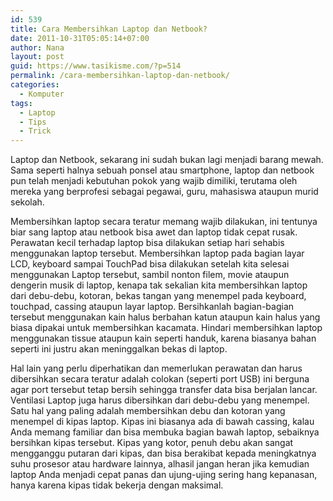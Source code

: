 ```yaml
---
id: 539
title: Cara Membersihkan Laptop dan Netbook?
date: 2011-10-31T05:05:14+07:00
author: Nana
layout: post
guid: https://www.tasikisme.com/?p=514
permalink: /cara-membersihkan-laptop-dan-netbook/
categories:
  - Komputer
tags:
  - Laptop
  - Tips
  - Trick
---
```

Laptop dan Netbook, sekarang ini sudah bukan lagi menjadi barang mewah. Sama seperti halnya sebuah ponsel atau smartphone, laptop dan netbook pun telah menjadi kebutuhan pokok yang wajib dimiliki, terutama oleh mereka yang berprofesi sebagai pegawai, guru, mahasiswa ataupun murid sekolah.

Membersihkan laptop secara teratur memang wajib dilakukan, ini tentunya biar sang laptop atau netbook bisa awet dan laptop tidak cepat rusak. Perawatan kecil terhadap laptop bisa dilakukan setiap hari sehabis menggunakan laptop tersebut. Membersihkan laptop pada bagian layar LCD, keyboard sampai TouchPad bisa dilakukan setelah kita selesai menggunakan Laptop tersebut, sambil nonton filem, movie ataupun dengerin musik di laptop, kenapa tak sekalian kita membersihkan laptop dari debu-debu, kotoran, bekas tangan yang menempel pada keyboard, touchpad, cassing ataupun layar laptop. Bersihkanlah bagian-bagian tersebut menggunakan kain halus berbahan katun ataupun kain halus yang biasa dipakai untuk membersihkan kacamata. Hindari membersihkan laptop menggunakan tissue ataupun kain seperti handuk, karena biasanya bahan seperti ini justru akan meninggalkan bekas di laptop.

Hal lain yang perlu diperhatikan dan memerlukan perawatan dan harus dibersihkan secara teratur adalah colokan (seperti port USB) ini berguna agar port tersebut tetap bersih sehingga transfer data bisa berjalan lancar. Ventilasi Laptop juga harus dibersihkan dari debu-debu yang menempel. Satu hal yang paling adalah membersihkan debu dan kotoran yang menempel di kipas laptop. Kipas ini biasanya ada di bawah cassing, kalau Anda memang familiar dan bisa membuka bagian bawah laptop, sebaiknya bersihkan kipas tersebut. Kipas yang kotor, penuh debu akan sangat mengganggu putaran dari kipas, dan bisa berakibat kepada meningkatnya suhu prosesor atau hardware lainnya, alhasil jangan heran jika kemudian laptop Anda menjadi cepat panas dan ujung-ujing sering hang kepanasan, hanya karena kipas tidak bekerja dengan maksimal.